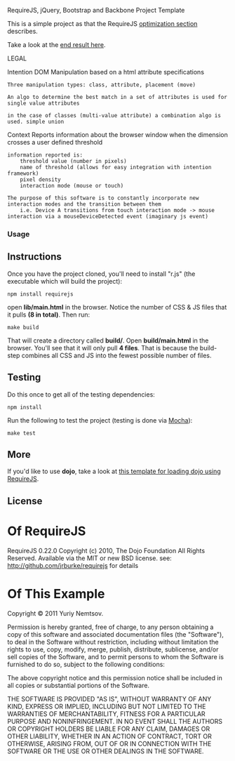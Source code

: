 
RequireJS, jQuery, Bootstrap and Backbone Project Template


This is a simple project as that the RequireJS [optimization section](http://requirejs.org/docs/optimization.html) 
describes.

Take a look at the [end result here](http://georgecalm.github.com/requirejs-jquery-backbone-bootstrap-tpl/).


LEGAL

Intention
	DOM Manipulation based on a html attribute specifications

	Three manipulation types: class, attribute, placement (move)

	An algo to determine the best match in a set of attributes is used for single value attributes

	in the case of classes (multi-value attribute) a combination algo is used. simple union




Context
	Reports information about the browser window when the dimension crosses a user defined threshold

	information reported is: 
		threshold value (number in pixels)
		name of threshold (allows for easy integration with intention framework)
		pixel density
		interaction mode (mouse or touch)

	The purpose of this software is to constantly incorporate new interaction modes and the transition between them
		i.e. Device A transitions from touch interaction mode -> mouse interaction via a mouseDeviceDetected event (imaginary js event)






### Usage


## Instructions

Once you have the project cloned, you'll need to install "r.js" (the
executable which will build the project):

    npm install requirejs
    

open **lib/main.html** in the browser. Notice the number of 
CSS & JS files that it pulls **(8 in total)**. Then run: 

    make build

That will create a directory called **build/**. Open **build/main.html** in the browser.
You'll see that it will only pull **4 files**. That is because the build-step combines 
all CSS and JS into the fewest possible number of files.

## Testing

Do this once to get all of the testing dependencies:

    npm install

Run the following to test the project (testing is done via [Mocha](http://visionmedia.github.com/mocha/)):

    make test


## More

If you'd like to use **dojo**, take a look at 
[this template for loading dojo using RequireJS](https://github.com/csnover/dojo-boilerplate).


## License

# Of RequireJS 

RequireJS 0.22.0 Copyright (c) 2010, The Dojo Foundation All Rights Reserved.
Available via the MIT or new BSD license.
see: http://github.com/jrburke/requirejs for details


# Of This Example

Copyright &copy; 2011 Yuriy Nemtsov.

Permission is hereby granted, free of charge, to any person obtaining a copy of this software 
and associated documentation files (the "Software"), to deal in the Software without restriction, 
including without limitation the rights to use, copy, modify, merge, publish, distribute, sublicense, 
and/or sell copies of the Software, and to permit persons to whom the Software is furnished to do so, 
subject to the following conditions:

The above copyright notice and this permission notice shall be included in all copies or substantial 
portions of the Software.

THE SOFTWARE IS PROVIDED "AS IS", WITHOUT WARRANTY OF ANY KIND, EXPRESS OR IMPLIED, INCLUDING BUT NOT 
LIMITED TO THE WARRANTIES OF MERCHANTABILITY, FITNESS FOR A PARTICULAR PURPOSE AND NONINFRINGEMENT. 
IN NO EVENT SHALL THE AUTHORS OR COPYRIGHT HOLDERS BE LIABLE FOR ANY CLAIM, DAMAGES OR OTHER LIABILITY,
WHETHER IN AN ACTION OF CONTRACT, TORT OR OTHERWISE, ARISING FROM, OUT OF OR IN CONNECTION WITH THE 
SOFTWARE OR THE USE OR OTHER DEALINGS IN THE SOFTWARE.


